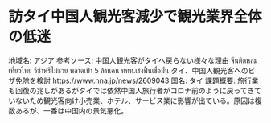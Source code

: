 # 訪タイ中国人観光客減少で観光業界全体の低迷

地域名: アジア
参考ソース: 中国人観光客がタイへ戻らない様々な理由 จีนติดหล่มเที่ยวไทย วีซ่าฟรีไม่ช่วย พลาดเป้า 5 ล้านคน ททท.เร่งฟื้นเชื่อมั่น  タイ、中国人観光客へのビザ免除を検討 https://www.nna.jp/news/2609043
国名: タイ
課題概要: 旅行業も回復の兆しがあるがタイでは依然中国人旅行者がコロナ前のように戻ってきていないため観光客向け小売業、ホテル、サービス業に影響が出ている。原因は複数あるが、一番は中国内の景気悪化。